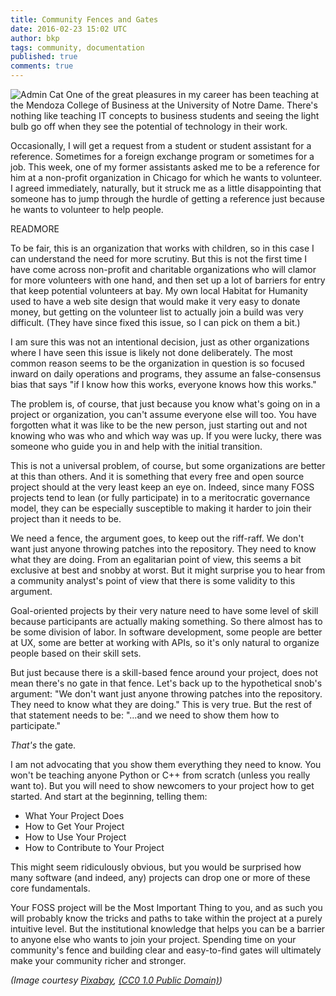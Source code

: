 ```yaml
---
title: Community Fences and Gates
date: 2016-02-23 15:02 UTC
author: bkp
tags: community, documentation
published: true
comments: true
---
```

![Admin Cat](blog/bkp/gate.jpg) One of the great pleasures in my career has been teaching at the Mendoza College of Business at the University of Notre Dame. There's nothing like teaching IT concepts to business students and seeing the light bulb go off when they see the potential of technology in their work.

Occasionally, I will get a request from a student or student assistant for a reference. Sometimes for a foreign exchange program or sometimes for a job. This week, one of my former assistants asked me to be a reference for him at a non-profit organization in Chicago for which he wants to volunteer.  I agreed immediately, naturally, but it struck me as a little disappointing that someone has to jump through the hurdle of getting a reference just because he wants to volunteer to help people.

READMORE

To be fair, this is an organization that works with children, so in this case I can understand the need for more scrutiny. But this is not the first time I have come across non-profit and charitable organizations who will clamor for more volunteers with one hand, and then set up a lot of barriers for entry that keep potential volunteers at bay. My own local Habitat for Humanity used to have a web site design that would make it very easy to donate money, but getting on the volunteer list to actually join a build was very difficult. (They have since fixed this issue, so I can pick on them a bit.)

I am sure this was not an intentional decision, just as other organizations where I have seen this issue is likely not done deliberately. The most common reason seems to be the organization in question is so focused inward on daily operations and programs, they assume an false-consensus bias that says "if I know how this works, everyone knows how this works."

The problem is, of course, that just because you know what's going on in a project or organization, you can't assume everyone else will too. You have forgotten what it was like to be the new person, just starting out and not knowing who was who and which way was up. If you were lucky, there was someone who guide you in and help with the initial transition.

This is not a universal problem, of course, but some organizations are better at this than others. And it is something that every free and open source project should at the very least keep an eye on. Indeed, since many FOSS projects tend to lean (or fully participate) in to a meritocratic governance model, they can be especially susceptible to making it harder to join their project than it needs to be.

We need a fence, the argument goes, to keep out the riff-raff. We don't want just anyone throwing patches into the repository. They need to know what they are doing. From an egalitarian point of view, this seems a bit exclusive at best and snobby at worst. But it might surprise you to hear from a community analyst's point of view that there is some validity to this argument.

Goal-oriented projects by their very nature need to have some level of skill because participants are actually making something. So there almost has to be some division of labor. In software development, some people are better at UX, some are better at working with APIs, so it's only natural to organize people based on their skill sets.

But just because there is a skill-based fence around your project, does not mean there's no gate in that fence. Let's back up to the hypothetical snob's argument: "We don't want just anyone throwing patches into the repository. They need to know what they are doing." This is very true. But the rest of that statement needs to be: "...and we need to show them how to participate."

*That's* the gate.

I am not advocating that you show them everything they need to know. You won't be teaching anyone Python or C++ from scratch (unless you really want to). But you will need to show newcomers to your project how to get started. And start at the beginning, telling them:

* What Your Project Does
* How to Get Your Project
* How to Use Your Project
* How to Contribute to Your Project

This might seem ridiculously obvious, but you would be surprised how many software (and indeed, any) projects can drop one or more of these core fundamentals.

Your FOSS project will be the Most Important Thing to you, and as such you will probably know the tricks and paths to take within the project at a purely intuitive level. But the institutional knowledge that helps you can be a barrier to anyone else who wants to join your project. Spending time on your community's fence and building clear and easy-to-find gates will ultimately make your community richer and stronger.

*(Image courtesy [Pixabay](https://pixabay.com/en/goal-garden-gate-door-fence-white-143082/), [(CC0 1.0 Public Domain)](https://creativecommons.org/publicdomain/zero/1.0/deed.en))*
